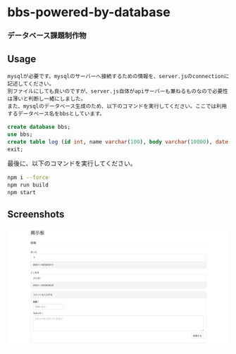 # bbs-powered-by-database

### データベース課題制作物

## Usage

    mysqlが必要です。mysqlのサーバーへ接続するための情報を、server.jsのconnectionに記述してください。
    別ファイルにしても良いのですが、server.js自体がapiサーバーも兼ねるものなので必要性は薄いと判断し一緒にしました。
    また、mysqlのデータベース生成のため、以下のコマンドを実行してください。ここでは利用するデータベース名をbbsとしています。

```sql
create database bbs;
use bbs;
create table log (id int, name varchar(100), body varchar(10000), date varchar(100));
exit;
```

最後に、以下のコマンドを実行してください。

```bash
npm i --force
npm run build
npm start
```

## Screenshots

![AppsImage](./sample.png)
